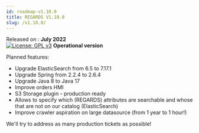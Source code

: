 ```yaml
---
id: roadmap-v1.10.0
title: REGARDS V1.10.0
slug: /v1.10.0/
---
```


Released on : **July 2022**  
[![License: GPL v3](https://img.shields.io/badge/License-GPLv3-blue.svg)](https://www.gnu.org/licenses/gpl-3.0)
**Operational version**

Planned features:

- Upgrade ElasticSearch from 6.5 to 7.17.1
- Upgrade Spring from 2.2.4 to 2.6.4
- Upgrade Java 8 to Java 17
- Improve orders HMI
- S3 Storage plugin - production ready 
- Allows to specify which (REGARDS) attributes are searchable and whose that are not on our catalog (ElasticSearch)
- Improve crawler aspiration on large datasource (from 1 year to 1 hour!)

We'll try to address as many production tickets as possible!
